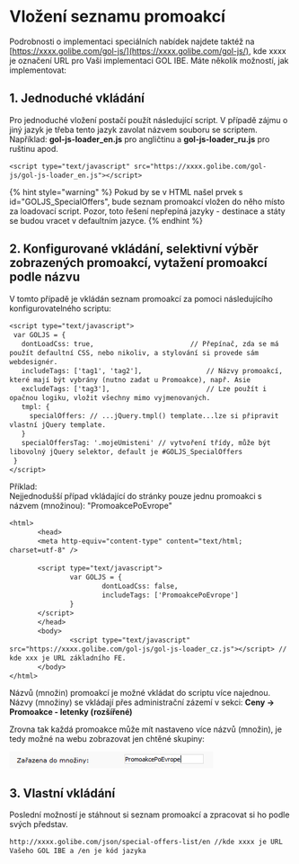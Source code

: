 # Vložení seznamu promoakcí

Podrobnosti o implementaci speciálních nabídek najdete taktéž na [https://xxxx.golibe.com/gol-js/](https://xxxx.golibe.com/gol-js/), kde xxxx je označení URL pro Vaši implementaci GOL IBE. Máte několik možností, jak implementovat:

## 1. Jednoduché vkládání

Pro jednoduché vložení postačí použít následující script. V případě zájmu o jiný jazyk je třeba tento jazyk zavolat názvem souboru se scriptem. Například: **gol-js-loader\_en.js** pro angličtinu a **gol-js-loader\_ru.js** pro ruštinu apod.

```markup
<script type="text/javascript" src="https://xxxx.golibe.com/gol-js/gol-js-loader_en.js"></script>
```

{% hint style="warning" %}
Pokud by se v HTML našel prvek s id="GOLJS\_SpecialOffers", bude seznam promoakcí vložen do něho místo za loadovací script. Pozor, toto řešení nepřepíná jazyky - destinace a státy se budou vracet v defaultním jazyce.
{% endhint %}

## 2. Konfigurované vkládání, selektivní výběr zobrazených promoakcí, vytažení promoakcí podle názvu

V tomto případě je vkládán seznam promoakcí za pomoci následujícího konfigurovatelného scriptu:

```markup
<script type="text/javascript">
 var GOLJS = {
   dontLoadCss: true,                        // Přepínač, zda se má použít defaultní CSS, nebo nikoliv, a stylování si provede sám webdesignér.
   includeTags: ['tag1', 'tag2'],                // Názvy promoakcí, které mají být vybrány (nutno zadat u Promoakce), např. Asie
   excludeTags: ['tag3'],                        // Lze použít i opačnou logiku, vložit všechny mimo vyjmenovaných.
   tmpl: {
     specialOffers: // ...jQuery.tmpl() template...lze si připravit vlastní jQuery template.
   }
   specialOffersTag: '.mojeUmisteni' // vytvoření třídy, může být libovolný jQuery selektor, default je #GOLJS_SpecialOffers
 }
</script>
```

Příklad:  
Nejjednodušší případ vkládající do stránky pouze jednu promoakci s názvem \(množinou\): "PromoakcePoEvrope"

```markup
<html>
       <head>
       <meta http-equiv="content-type" content="text/html; charset=utf-8" />

       <script type="text/javascript">
               var GOLJS = {
                       dontLoadCss: false,
                       includeTags: ['PromoakcePoEvrope']
               }
       </script>
       </head>
       <body>
               <script type="text/javascript" src="https://xxxx.golibe.com/gol-js/gol-js-loader_cz.js"></script> // kde xxx je URL základního FE.
       </body>
</html>
```

Názvů \(množin\) promoakcí je možné vkládat do scriptu více najednou. Názvy \(množiny\) se vkládají přes administrační zázemí v sekci: **Ceny -&gt; Promoakce - letenky \(rozšířené\)**

Zrovna tak každá promoakce může mít nastaveno více názvů \(množin\), je tedy možné na webu zobrazovat jen chtěné skupiny:

![](../../.gitbook/assets/image%20%2827%29.png)

## 3. Vlastní vkládání

Poslední možností je stáhnout si seznam promoakcí a zpracovat si ho podle svých představ.

```http
http://xxxx.golibe.com/json/special-offers-list/en //kde xxxx je URL Vašeho GOL IBE a /en je kód jazyka
```



